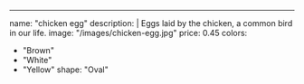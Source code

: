 ---
name: "chicken egg"
description: |
Eggs laid by the chicken, a common bird in our life.
image: "/images/chicken-egg.jpg"
price: 0.45
colors:
- "Brown"
- "White"
- "Yellow"
shape: "Oval"

